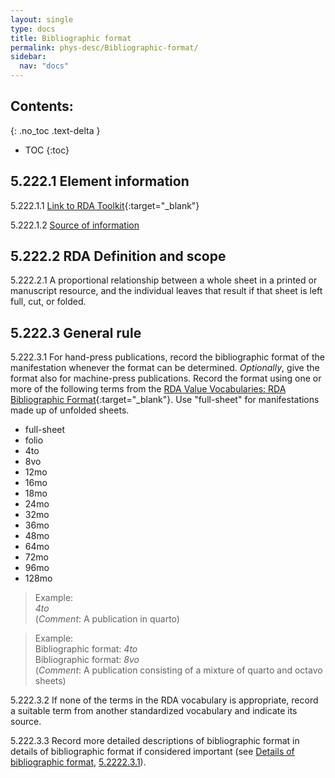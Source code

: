 ```yaml
---
layout: single
type: docs
title: Bibliographic format
permalink: phys-desc/Bibliographic-format/
sidebar:
  nav: "docs"
---
```


## Contents:
{: .no_toc .text-delta }

- TOC
{:toc}

## 5.222.1 Element information

<a name="5.222.1.1">5.222.1.1</a> [Link to RDA Toolkit](https://beta.rdatoolkit.org/en-US_ala-bfeb2cbe-ffdc-34b7-a147-c590b4e03997/0eed449d-7160-41a7-9b89-ee46d870fc71){:target="_blank"}

<a name="5.222.1.2">5.222.1.2</a> [Source of information](/DCRMR/phys-desc/) 

## 5.222.2 RDA Definition and scope

<a name="5.222.2.1">5.222.2.1</a> A proportional relationship between a whole sheet in a printed or manuscript resource, and the individual leaves that result if that sheet is left full, cut, or folded.

## 5.222.3 General rule 

<a name="5.222.3.1">5.222.3.1</a> For hand-press publications, record the bibliographic format of the manifestation whenever the format can be determined. *Optionally*, give the format also for machine-press publications. Record the format using one or more of the following terms from the [RDA Value Vocabularies: RDA Bibliographic Format](http://www.rdaregistry.info/termList/bookFormat/){:target="_blank"}. Use "full-sheet" for manifestations made up of unfolded sheets.
+ full-sheet  
+ folio  
+ 4to  
+ 8vo  
+ 12mo  
+ 16mo  
+ 18mo  
+ 24mo  
+ 32mo  
+ 36mo  
+ 48mo  
+ 64mo  
+ 72mo  
+ 96mo  
+ 128mo  

>Example:  
><CITE>4to</CITE>  
>(*Comment*: A publication in quarto)

>Example:  
>Bibliographic format: <CITE>4to</CITE>  
>Bibliographic format: <CITE>8vo</CITE>  
>(*Comment*: A publication consisting of a mixture of quarto and octavo sheets)

<a name="5.222.3.2">5.222.3.2</a> If none of the terms in the RDA vocabulary is appropriate, record a suitable term from another standardized vocabulary and indicate its source.

<a name="5.222.3.3">5.222.3.3</a> Record more detailed descriptions of bibliographic format in details of bibliographic format if considered important (see [Details of bibliographic format](/DCRMR/phys-desc/Details-of-bibliographic-format/), [5.2222.3.1](/DCRMR/phys-desc/Details-of-bibliographic-format/#5.2222.3.1)).